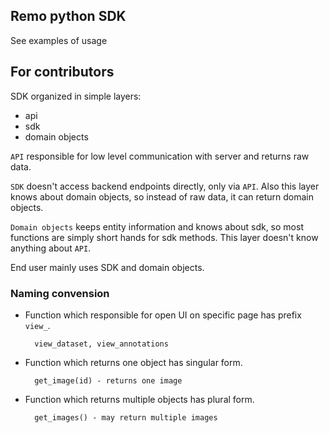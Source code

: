 ## Remo python SDK

See examples of usage



## For contributors

SDK organized in simple layers:
- api
- sdk
- domain objects

`API` responsible for low level communication with server and returns raw data.

`SDK` doesn't access backend endpoints directly, only via `API`. Also this layer knows about domain objects, 
so instead of raw data, it can return domain objects.

`Domain objects` keeps entity information and knows about sdk, so most functions are simply short hands for sdk methods.
This layer doesn't know anything about `API`. 

End user mainly uses SDK and domain objects.


### Naming convension

* Function which responsible for open UI on specific page has prefix `view_`.
    
        view_dataset, view_annotations

* Function which returns one object has singular form.
    
        get_image(id) - returns one image

* Function which returns multiple objects has plural form.
    
        get_images() - may return multiple images 

